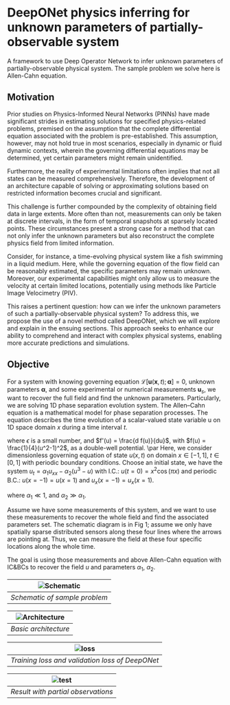 # DeepONet physics inferring for unknown parameters of partially-observable system

A framework to use Deep Operator Network to infer unknown parameters of partially-observable physical system. 
The sample problem we solve here is Allen-Cahn equation.

##  Motivation

Prior studies on Physics-Informed Neural Networks (PINNs) have made significant strides in estimating solutions for specified physics-related problems, premised on the assumption that the complete differential equation associated with the problem is pre-established. This assumption, however, may not hold true in most scenarios, especially in dynamic or fluid dynamic contexts, wherein the governing differential equations may be determined, yet certain parameters might remain unidentified.

Furthermore, the reality of experimental limitations often implies that not all states can be measured comprehensively. Therefore, the development of an architecture capable of solving or approximating solutions based on restricted information becomes crucial and significant.

This challenge is further compounded by the complexity of obtaining field data in large extents. More often than not, measurements can only be taken at discrete intervals, in the form of temporal snapshots at sparsely located points. These circumstances present a strong case for a method that can not only infer the unknown parameters but also reconstruct the complete physics field from limited information.

Consider, for instance, a time-evolving physical system like a fish swimming in a liquid medium. Here, while the governing equation of the flow field can be reasonably estimated, the specific parameters may remain unknown. Moreover, our experimental capabilities might only allow us to measure the velocity at certain limited locations, potentially using methods like Particle Image Velocimetry (PIV).

This raises a pertinent question: how can we infer the unknown parameters of such a partially-observable physical system? To address this, we propose the use of a novel method called DeepONet, which we will explore and explain in the ensuing sections. This approach seeks to enhance our ability to comprehend and interact with complex physical systems, enabling more accurate predictions and simulations.

## Objective

For a system with knowing governing equation $\mathcal{L}[\mathbf{u}(\mathbf{x},t);\boldsymbol{\alpha}] = 0$, unknown parameters $\boldsymbol{\alpha}$, and some experimental or numerical measurements $\mathbf{u}_s$, we want to recover the full field and find the unknown parameters. Particularly, we are solving 1D phase separation evolution system. The Allen–Cahn equation is a mathematical model for phase separation processes. The equation describes the time evolution of a scalar-valued state variable u on 1D space domain $x$ during a time interval $t$.

where $\epsilon$ is a small number, and $f'(u) = \frac{d f(u)}{du}$, with $f(u) = \frac{1}{4}(u^2-1)^2$, as a double-well potential. \par
Here, we consider dimensionless governing equation of state $u(x,t)$ on domain $x\in[-1,1],\; t\in[0,1]$ with periodic boundary conditions. Choose an initial state, we have the system $u_t = \alpha_1 u_{xx} - \alpha_2 (u^3 -  u)$ with I.C.: $u(t=0) = x^2 \cos(\pi x)$ and periodic B.C.: $u(x=-1) = u(x=1)$ and $u_x(x=-1) = u_x(x=1)$.

where $\alpha_1\ll 1$, and $\alpha_2 \gg \alpha_1$. 

Assume we have some measurements of this system, and we want to use these measurements to recover the whole field and find the associated parameters set. The schematic diagram is in Fig 1; assume we only have spatially sparse distributed sensors along these four lines where the arrows are pointing at. Thus, we can measure the field at these four specific locations along the whole time. 

The goal is using those measurements and above Allen-Cahn equation with IC\&BCs to recover the field $u$ and parameters $\alpha_1$, $\alpha_2$.


| ![Schematic](https://github.com/chenchenhuang/DeepONet_physics_inferring/blob/main/figures/sample_problem_v2.png) | 
|:--:| 
| *Schematic of sample problem* |



| ![Architecture](https://github.com/chenchenhuang/DeepONet_physics_inferring/blob/main/figures/NN_diagram.png) | 
|:--:| 
| *Basic architecture* |



| ![loss](https://github.com/chenchenhuang/DeepONet_physics_inferring/blob/main/figures/loss.png) | 
|:--:| 
| *Training loss and validation loss of DeepONet* |

| ![test](https://github.com/chenchenhuang/DeepONet_physics_inferring/blob/main/figures/partial_ob.png) | 
|:--:| 
| *Result with partial observations* |


